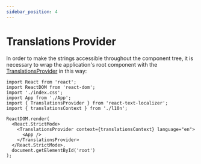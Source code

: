 ```yaml
---
sidebar_position: 4
---
```


# Translations Provider

In order to make the strings accessible throughout the component tree, it is necessary to wrap the application's root component with the [TranslationsProvider](/docs/api-reference/react/translations-provider) in this way:

```tsx title="src/index.tsx"
import React from 'react';
import ReactDOM from 'react-dom';
import './index.css';
import App from './App';
import { TranslationsProvider } from 'react-text-localizer';
import { translationsContext } from './l10n';

ReactDOM.render(
  <React.StrictMode>
    <TranslationsProvider context={translationsContext} language="en">
      <App />
    </TranslationsProvider>
  </React.StrictMode>,
  document.getElementById('root')
);
```
